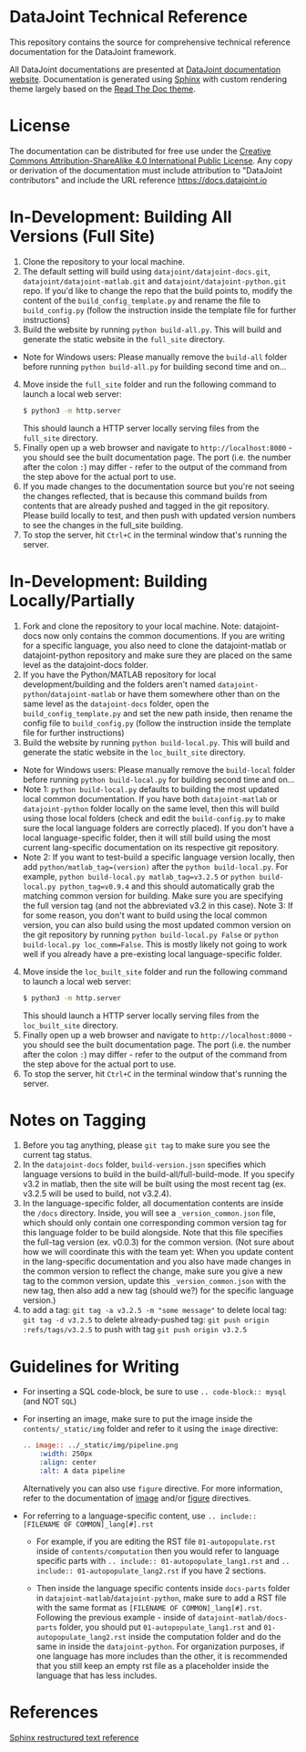 # DataJoint Technical Reference
This repository contains the source for comprehensive technical reference documentation for the DataJoint framework. 

All DataJoint documentations are presented at [DataJoint documentation website](http://docs.datajoint.io/).
Documentation is generated using [Sphinx](http://www.sphinx-doc.org/en/stable/) with custom rendering theme 
largely based on the [Read The Doc theme](https://github.com/rtfd/sphinx_rtd_theme).

# License
The documentation can be distributed for free use under the [Creative Commons Attribution-ShareAlike 4.0 International Public License](https://creativecommons.org/licenses/by-sa/4.0/).  Any copy or derivation of the documentation must include attribution to "DataJoint contributors" and include the URL reference https://docs.datajoint.io


# In-Development: Building All Versions (Full Site)
1. Clone the repository to your local machine.
2. The default setting will build using `datajoint/datajoint-docs.git`, `datajoint/datajoint-matlab.git` and `datajoint/datajoint-python.git` repo. If you'd like to change the repo that the build points to, modify the content of the `build_config_template.py` and rename the file to `build_config.py` (follow the instruction inside the template file for further instructions) 
3. Build the website by running `python build-all.py`. This will build and generate the static website in the `full_site` directory.
- Note for Windows users: Please manually remove the `build-all` folder before running `python build-all.py` for building second time and on... 
4. Move inside the `full_site` folder and run the following command to launch a local web server:
    ```bash
    $ python3 -m http.server
    ```
    This should launch a HTTP server locally serving files from the `full_site` directory.
5. Finally open up a web browser and navigate to `http://localhost:8000` - you should see the built documentation page. The port (i.e. the number after the colon `:`) may differ - refer to the output of the command from the step above for the actual port to use.
6. If you made changes to the documentation source but you're not seeing the changes reflected, that is because this command builds from contents that are already pushed and tagged in the git repository. Please build locally to test, and then push with updated version numbers to see the changes in the full_site building.
7. To stop the server, hit `Ctrl+C` in the terminal window that's running the server.

# In-Development: Building Locally/Partially 
1. Fork and clone the repository to your local machine. Note: datajoint-docs now only contains the common documentions. If you are writing for a specific language, you also need to clone the datajoint-matlab or datajoint-python repository and make sure they are placed on the same level as the datajoint-docs folder. 
2. If you have the Python/MATLAB repository for local development/building and the folders aren't named `datajoint-python`/`datajoint-matlab` or have them somewhere other than on the same level as the `datajoint-docs` folder, open the `build_config_template.py` and set the new path inside, then rename the config file to `build_config.py` (follow the instruction inside the template file for further instructions)
3. Build the website by running `python build-local.py`. This will build and generate the static website in the `loc_built_site` directory. 

- Note for Windows users: Please manually remove the `build-local` folder before running `python build-local.py` for building second time and on...
- Note 1: `python build-local.py` defaults to building the most updated local common documentation. If you have both `datajoint-matlab` or `datajoint-python` folder locally on the same level, then this will build using those local folders (check and edit the `build-config.py` to make sure the local language folders are correctly placed). If you don't have a local language-specific folder, then it will still build using the most current lang-specific documentation on its respective git repository.
- Note 2: If you want to test-build a specific language version locally, then add `python/matlab_tag=(version)` after the `python build-local.py`. For example, `python build-local.py matlab_tag=v3.2.5` or `python build-local.py python_tag=v0.9.4` and this should automatically grab the matching common version for building. Make sure you are specifying the full version tag (and not the abbreviated v3.2 in this case).
Note 3: If for some reason, you don't want to build using the local common version, you can also build using the most updated common version on the git repository by running `python build-local.py False` or `python build-local.py loc_comm=False`. This is mostly likely not going to work well if you already have a pre-existing local language-specific folder. 
4. Move inside the `loc_built_site` folder and run the following command to launch a local web server:
    ```bash
    $ python3 -m http.server
    ```
    This should launch a HTTP server locally serving files from the `loc_built_site` directory.
5. Finally open up a web browser and navigate to `http://localhost:8000` - you should see the built documentation page. The port (i.e. the number after the colon `:`) may differ - refer to the output of the command from the step above for the actual port to use.
6. To stop the server, hit `Ctrl+C` in the terminal window that's running the server.

# Notes on Tagging
1. Before you tag anything, please `git tag` to make sure you see the current tag status.
2. In the `datajoint-docs` folder, `build-version.json` specifies which language versions to build in the build-all/full-build-mode. If you specify v3.2 in matlab, then the site will be built using the most recent tag (ex. v3.2.5 will be used to build, not v3.2.4). 
3. In the language-specific folder, all documentation contents are inside the `/docs` directory. Inside, you will see a `_version_common.json` file, which should only contain one corresponding common version tag for this language folder to be build alongside. Note that this file specifies the full-tag version (ex. v0.0.3) for the common version.
(Not sure about how we will coordinate this with the team yet: When you update content in the lang-specific documentation and you also have made changes in the common version to reflect the change, make sure you give a new tag to the common version, update this `_version_common.json` with the new tag, then also add a new tag (should we?) for the specific language version.)
4. to add a tag: `git tag -a v3.2.5 -m "some message"`
   to delete local tag: `git tag -d v3.2.5`
   to delete already-pushed tag: `git push origin :refs/tags/v3.2.5`
   to push with tag `git push origin v3.2.5`


# Guidelines for Writing
- For inserting a SQL code-block, be sure to use `.. code-block:: mysql` (and NOT `SQL`)
- For inserting an image, make sure to put the image inside the `contents/_static/img` folder and refer to it using the `image` directive:
    ```rst
    .. image:: ../_static/img/pipeline.png
        :width: 250px
        :align: center
        :alt: A data pipeline
    ```
    Alternatively you can also use `figure` directive. For more information, refer to the documentation of [image](http://docutils.sourceforge.net/docs/ref/rst/directives.html#image) and/or [figure](http://docutils.sourceforge.net/docs/ref/rst/directives.html#figure) directives.
- For referring to a language-specific content, use `.. include:: [FILENAME OF COMMON]_lang[#].rst` 

    - For example, if you are editing the RST file `01-autopopulate.rst` inside of `contents/computation` then you would refer to language specific parts with `.. include:: 01-autopopulate_lang1.rst` and `.. include:: 01-autopopulate_lang2.rst` if you have 2 sections. 
    
    - Then inside the language specific contents inside `docs-parts` folder in `datajoint-matlab`/`datajoint-python`, make sure to add a RST file with the same format as `[FILENAME OF COMMON]_lang[#].rst`. Following the previous example - inside of `datajoint-matlab/docs-parts` folder, you should put `01-autopopulate_lang1.rst` and `01-autopopulate_lang2.rst` inside the computation folder and do the same in inside the `datajoint-python`. For organization purposes, if one language has more includes than the other, it is recommended that you still keep an empty rst file as a placeholder inside the language that has less includes. 


# References
[Sphinx restructured text reference](http://www.sphinx-doc.org/en/master/usage/restructuredtext/)
